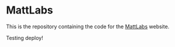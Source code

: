 # MattLabs
This is the repository containing the code for the [MattLabs](https://mattlabs.net) website.

Testing deploy!
